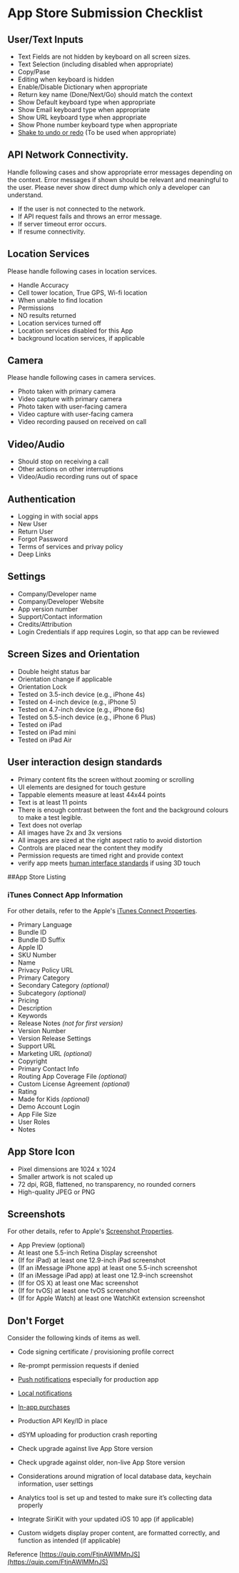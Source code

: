 
# App Store Submission Checklist

## User/Text Inputs

-   Text Fields are not hidden by keyboard on all screen sizes.
-   Text Selection (including disabled when appropriate)
-   Copy/Pase
-   Editing when keyboard is hidden 
-   Enable/Disable Dictionary when appropriate
-   Return key name (Done/Next/Go) should match the context
-   Show Default keyboard type when appropriate
-   Show Email keyboard type when appropriate
-   Show URL keyboard type when appropriate
-   Show Phone number keyboard type when appropriate
-   [Shake to undo or redo](https://developer.apple.com/ios/human-interface-guidelines/interaction/undo-and-redo/)  (To be used when appropriate)

## API Network Connectivity.

Handle following cases and show appropriate error messages depending on the context. Error messages if shown should be relevant and meaningful to the user. Please never show direct dump which only a developer can understand.

-   If the user is not connected to the network.
-   If API request fails and throws an error message.
-   If server timeout error occurs.
-   If resume connectivity.


## Location Services

Please handle following cases in location services.

-   Handle Accuracy
-   Cell tower location, True GPS, Wi-fi location
-   When unable to find location
-   Permissions
-   NO results returned
-   Location services turned off
-   Location services disabled for this App
-   background location services, if applicable

## Camera 
Please handle following cases in camera services.

-   Photo taken with primary camera 
-   Video capture with primary camera 
-   Photo taken with user-facing camera 
-   Video capture with user-facing camera 
-   Video recording paused on received on call

## Video/Audio

-   Should stop on receiving a call
-   Other actions on other interruptions
-   Video/Audio recording runs out of space

## Authentication

-   Logging in with social apps
-   New User
-   Return User
-   Forgot Password
-   Terms of services and privay policy
-   Deep Links

## Settings

-   Company/Developer name
-   Company/Developer Website
-   App version number
-   Support/Contact information
-   Credits/Attribution
-   Login Credentials if app requires Login, so that app can be reviewed

## Screen Sizes and Orientation

-   Double height status bar
-   Orientation change if applicable
-   Orientation Lock
-   Tested on 3.5-inch device (e.g., iPhone 4s)
-   Tested on 4-inch device (e.g., iPhone 5)
-   Tested on 4.7-inch device (e.g., iPhone 6s)
-   Tested on 5.5-inch device (e.g., iPhone 6 Plus)
-   Tested on iPad
-   Tested on iPad mini
-   Tested on iPad Air

## User interaction design standards

-   Primary content fits the screen without zooming or scrolling
-   UI elements are designed for touch gesture
-   Tappable elements measure at least 44x44 points
-   Text is at least 11 points
-   There is enough contrast between the font and the background colours to make a test legible.
-   Text does not overlap
-   All images have 2x and 3x versions
-   All images are sized at the right aspect ratio to avoid distortion
-   Controls are placed near the content they modify
-   Permission requests are timed right and provide context
-   verify app meets  [human interface standards](https://developer.apple.com/ios/human-interface-guidelines/interaction/3d-touch/)  if using 3D touch

##App Store Listing

### iTunes Connect App Information

For other details, refer to the Apple's  [iTunes Connect Properties](https://developer.apple.com/library/ios/documentation/LanguagesUtilities/Conceptual/iTunesConnect_Guide/Appendices/Properties.html).

-   Primary Language
-   Bundle ID
-   Bundle ID Suffix
-   Apple ID
-   SKU Number
-   Name
-   Privacy Policy URL
-   Primary Category
-   Secondary Category  _(optional)_
-   Subcategory  _(optional)_
-   Pricing
-   Description
-   Keywords
-   Release Notes  _(not for first version)_
-   Version Number
-   Version Release Settings
-   Support URL
-   Marketing URL  _(optional)_
-   Copyright
-   Primary Contact Info
-   Routing App Coverage File  _(optional)_
-   Custom License Agreement  _(optional)_
-   Rating
-   Made for Kids  _(optional)_
-   Demo Account Login
-   App File Size
-   User Roles
-   Notes

## App Store Icon

-   Pixel dimensions are 1024 x 1024
-   Smaller artwork is not scaled up
-   72 dpi, RGB, flattened, no transparency, no rounded corners
-   High-quality JPEG or PNG

## Screenshots

For other details, refer to Apple's  [Screenshot Properties](https://developer.apple.com/library/ios/documentation/LanguagesUtilities/Conceptual/iTunesConnect_Guide/Appendices/Properties.html#//apple_ref/doc/uid/TP40011225-CH26-SW2).

-   App Preview (optional)
-   At least one 5.5-inch Retina Display screenshot
-   (If for iPad) at least one 12.9-inch iPad screenshot
-   (If an iMessage iPhone app) at least one 5.5-inch screenshot
-   (If an iMessage iPad app) at least one 12.9-inch screenshot
-   (If for OS X) at least one Mac screenshot
-   (If for tvOS) at least one tvOS screenshot
-   (If for Apple Watch) at least one WatchKit extension screenshot

## Don't Forget

Consider the following kinds of items as well.

-   Code signing certificate / provisioning profile correct
    
-   Re-prompt permission requests if denied
    
-   [Push notifications](https://developer.apple.com/library/prerelease/content/documentation/NetworkingInternet/Conceptual/RemoteNotificationsPG/Chapters/Introduction.html) especially for production app
    
-   [Local notifications](https://developer.apple.com/library/prerelease/content/documentation/NetworkingInternet/Conceptual/RemoteNotificationsPG/Chapters/Introduction.html)
    
-   [In-app purchases](https://developer.apple.com/library/prerelease/content/documentation/NetworkingInternet/Conceptual/StoreKitGuide/Introduction.html)
    
-   Production API Key/ID in place
    
-   dSYM uploading for production crash reporting
    
-   Check upgrade against live App Store version
    
-   Check upgrade against older, non-live App Store version
    
-   Considerations around migration of local database data, keychain information, user settings
    
-   Analytics tool is set up and tested to make sure it’s collecting data properly
    
-   Integrate SiriKit with your updated iOS 10 app (if applicable)
    
-   Custom widgets display proper content, are formatted correctly, and function as intended (if applicable)

Reference [https://quip.com/FtjnAWlMMnJS](https://quip.com/FtjnAWlMMnJS)
